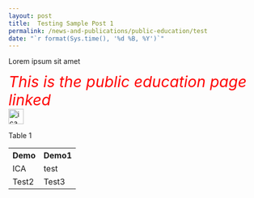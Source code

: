 ```yaml
---
layout: post
title:  Testing Sample Post 1 
permalink: /news-and-publications/public-education/test
date: "`r format(Sys.time(), '%d %B, %Y')`"
---
```


Lorem ipsum sit amet

<style>
  .TEST{
  
  color:Red;
  Font-size:30px;
  Font-style:italic;
  text-align:center;
  
  }
  </style>


<div><span class="TEST"> This is the public education page linked </span> </div>

<div style="padding-right:57px;" >  <img src="{{site.baseurl}}/images/favicon.png" alt="ica logo2" style="height30px; width:30px;" /> </div>


<p>Table 1</p>
<div> 
  <table>
  <tr>
    <th>Demo</th>
    <th>Demo1</th> <!-- Table head -->
  </tr>
  <tr>
    <td>ICA</td> 
    <td>test</td>
  </tr>
  <tr>
    <td>Test2</td>
  <td>Test3</td></tr>
</table>
</div>

